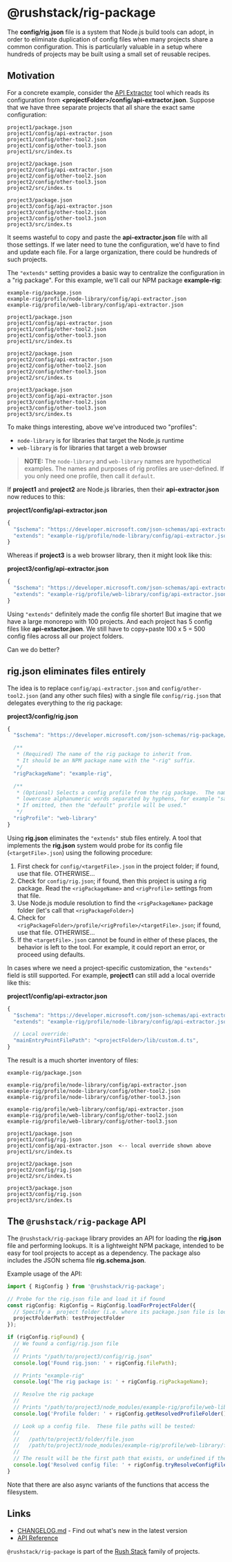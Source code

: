 # @rushstack/rig-package

The **config/rig.json** file is a system that Node.js build tools can adopt, in order to eliminate
duplication of config files when many projects share a common configuration. This is particularly valuable
in a setup where hundreds of projects may be built using a small set of reusable recipes.

## Motivation

For a concrete example, consider the [API Extractor](https://api-extractor.com/) tool which reads its
configuration from **\<projectFolder\>/config/api-extractor.json**. Suppose that we have three separate projects
that all share the exact same configuration:

```
project1/package.json
project1/config/api-extractor.json
project1/config/other-tool2.json
project1/config/other-tool3.json
project1/src/index.ts

project2/package.json
project2/config/api-extractor.json
project2/config/other-tool2.json
project2/config/other-tool3.json
project2/src/index.ts

project3/package.json
project3/config/api-extractor.json
project3/config/other-tool2.json
project3/config/other-tool3.json
project3/src/index.ts
```

It seems wasteful to copy and paste the **api-extractor.json** file with all those settings. If we later need
to tune the configuration, we'd have to find and update each file. For a large organization, there could be
hundreds of such projects.

The `"extends"` setting provides a basic way to centralize the configuration in a "rig package". For this example,
we'll call our NPM package **example-rig**:

```
example-rig/package.json
example-rig/profile/node-library/config/api-extractor.json
example-rig/profile/web-library/config/api-extractor.json

project1/package.json
project1/config/api-extractor.json
project1/config/other-tool2.json
project1/config/other-tool3.json
project1/src/index.ts

project2/package.json
project2/config/api-extractor.json
project2/config/other-tool2.json
project2/config/other-tool3.json
project2/src/index.ts

project3/package.json
project3/config/api-extractor.json
project3/config/other-tool2.json
project3/config/other-tool3.json
project3/src/index.ts
```

To make things interesting, above we've introduced two "profiles":

- `node-library` is for libraries that target the Node.js runtime
- `web-library` is for libraries that target a web browser

> **NOTE:** The `node-library` and `web-library` names are hypothetical examples. The names and purposes of
> rig profiles are user-defined. If you only need one profile, then call it `default`.

If **project1** and **project2** are Node.js libraries, then their **api-extractor.json** now reduces to this:

**project1/config/api-extractor.json**

```js
{
  "$schema": "https://developer.microsoft.com/json-schemas/api-extractor/v7/api-extractor.schema.json",
  "extends": "example-rig/profile/node-library/config/api-extractor.json"
}
```

Whereas if **project3** is a web browser library, then it might look like this:

**project3/config/api-extractor.json**

```js
{
  "$schema": "https://developer.microsoft.com/json-schemas/api-extractor/v7/api-extractor.schema.json",
  "extends": "example-rig/profile/web-library/config/api-extractor.json"
}
```

Using `"extends"` definitely made the config file shorter! But imagine that we have a large monorepo with 100 projects.
And each project has 5 config files like **api-extactor.json**. We still have to copy+paste 100 x 5 = 500 config files
across all our project folders.

Can we do better?

## rig.json eliminates files entirely

The idea is to replace `config/api-extractor.json` and `config/other-tool2.json` (and any other such files)
with a single file `config/rig.json` that delegates everything to the rig package:

**project3/config/rig.json**

```js
{
  "$schema": "https://developer.microsoft.com/json-schemas/rig-package/rig.schema.json",

  /**
   * (Required) The name of the rig package to inherit from.
   * It should be an NPM package name with the "-rig" suffix.
   */
  "rigPackageName": "example-rig",

  /**
   * (Optional) Selects a config profile from the rig package.  The name must consist of
   * lowercase alphanumeric words separated by hyphens, for example "sample-profile".
   * If omitted, then the "default" profile will be used."
   */
  "rigProfile": "web-library"
}
```

Using **rig.json** eliminates the `"extends"` stub files entirely. A tool that implements the **rig.json** system
would probe for its config file (`<targetFile>.json`) using the following procedure:

1. First check for `config/<targetFile>.json` in the project folder; if found, use that file. OTHERWISE...
2. Check for `config/rig.json`; if found, then this project is using a rig package. Read the `<rigPackageName>`
   and `<rigProfile>` settings from that file.
3. Use Node.js module resolution to find the `<rigPackageName>` package folder (let's call that `<rigPackageFolder>`)
4. Check for `<rigPackageFolder>/profile/<rigProfile>/<targetFile>.json`; if found, use that file. OTHERWISE...
5. If the `<targetFile>.json` cannot be found in either of these places, the behavior is left to the tool.
   For example, it could report an error, or proceed using defaults.

In cases where we need a project-specific customization, the `"extends"` field is still supported. For example,
**project1** can still add a local override like this:

**project1/config/api-extractor.json**

```js
{
  "$schema": "https://developer.microsoft.com/json-schemas/api-extractor/v7/api-extractor.schema.json",
  "extends": "example-rig/profile/node-library/config/api-extractor.json",

  // Local override:
  "mainEntryPointFilePath": "<projectFolder>/lib/custom.d.ts",
}
```

The result is a much shorter inventory of files:

```
example-rig/package.json

example-rig/profile/node-library/config/api-extractor.json
example-rig/profile/node-library/config/other-tool2.json
example-rig/profile/node-library/config/other-tool3.json

example-rig/profile/web-library/config/api-extractor.json
example-rig/profile/web-library/config/other-tool2.json
example-rig/profile/web-library/config/other-tool3.json

project1/package.json
project1/config/rig.json
project1/config/api-extractor.json  <-- local override shown above
project1/src/index.ts

project2/package.json
project2/config/rig.json
project2/src/index.ts

project3/package.json
project3/config/rig.json
project3/src/index.ts
```

## The `@rushstack/rig-package` API

The `@rushstack/rig-package` library provides an API for loading the **rig.json** file and performing lookups.
It is a lightweight NPM package, intended to be easy for tool projects to accept as a dependency. The package
also includes the JSON schema file **rig.schema.json**.

Example usage of the API:

```ts
import { RigConfig } from '@rushstack/rig-package';

// Probe for the rig.json file and load it if found
const rigConfig: RigConfig = RigConfig.loadForProjectFolder({
  // Specify a  project folder (i.e. where its package.json file is located)
  projectFolderPath: testProjectFolder
});

if (rigConfig.rigFound) {
  // We found a config/rig.json file
  //
  // Prints "/path/to/project3/config/rig.json"
  console.log('Found rig.json: ' + rigConfig.filePath);

  // Prints "example-rig"
  console.log('The rig package is: ' + rigConfig.rigPackageName);

  // Resolve the rig package
  //
  // Prints "/path/to/project3/node_modules/example-rig/profile/web-library"
  console.log('Profile folder: ' + rigConfig.getResolvedProfileFolder());

  // Look up a config file.  These file paths will be tested:
  //
  //   /path/to/project3/folder/file.json
  //   /path/to/project3/node_modules/example-rig/profile/web-library/folder/file.json
  //
  // The result will be the first path that exists, or undefined if the config file was not found.
  console.log('Resolved config file: ' + rigConfig.tryResolveConfigFilePath('folder/file.json'));
}
```

Note that there are also async variants of the functions that access the filesystem.

## Links

- [CHANGELOG.md](
  https://github.com/microsoft/rushstack/blob/main/libraries/rig-package/CHANGELOG.md) - Find
  out what's new in the latest version
- [API Reference](https://rushstack.io/pages/api/rig-package/)

`@rushstack/rig-package` is part of the [Rush Stack](https://rushstack.io/) family of projects.
